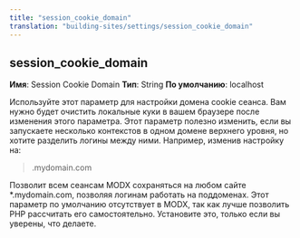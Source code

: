 ```yaml
---
title: "session_cookie_domain"
translation: "building-sites/settings/session_cookie_domain"
---
```


## session\_cookie\_domain

**Имя**: Session Cookie Domain
**Тип**: String
**По умолчанию**: localhost

Используйте этот параметр для настройки домена cookie сеанса.
Вам нужно будет очистить локальные куки в вашем браузере после изменения этого параметра.
Этот параметр полезно изменить, если вы запускаете несколько контекстов в одном домене верхнего уровня, но хотите разделить логины между ними. Например, изменив настройку на:

> .mydomain.com

Позволит всем сеансам MODX сохраняться на любом сайте \*.mydomain.com, позволяя логинам работать на поддоменах.
Этот параметр по умолчанию отсутствует в MODX, так как лучше позволить PHP рассчитать его самостоятельно. Установите это, только если вы уверены, что делаете.
